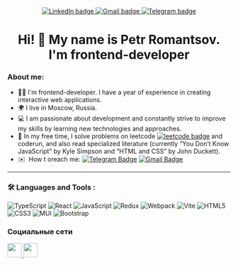  <div id="badges" align="center">
    <a href="https://www.linkedin.com/in/petr-romantsov-8a5256326/">
      <img src="https://img.shields.io/badge/LinkedIn-blue?style=for-the-badge&logo=LinkedIn&logoColor=white" alt="LinkedIn badge">
    </a>
    <a href="mailto:romantsovp@gmail.com">
      <img src="https://img.shields.io/badge/Gmail-%23c71610?style=for-the-badge&logo=Gmail&logoColor=white" alt="Gmail badge">
    </a>
    <a href="https://t.me/romantsoff">
      <img src="https://img.shields.io/badge/Telegram-%23229ED9?style=for-the-badge&logo=Telegram&logoColor=white" alt="Telegram badge">
    </a>
   <h1>Hi! 👋 My name is Petr Romantsov.<br>I'm frontend-developer </h1>
  </div>

### About me: 

* :man_technologist: I'm frontend-developer. I have a year of experience in creating interactive web applications.
* 🌍 I live in Moscow, Russia.
* :computer: I am passionate about development and constantly strive to improve my skills by learning new technologies and approaches.
* 🧠 In my free time, I solve problems on leetcode  <a href="https://leetcode.com/u/romantsof/"><img src="https://img.shields.io/badge/Leetcode-%23383838?style=flat&logo=Leetcode&logoColor=%23ff8e13" alt="leetcode badge"></a> and coderun, and also read specialized literature (currently “You Don’t Know JavaScript” by Kyle Simpson and “HTML and CSS” by John Duckett).
* ✉️  How t oreach me: [![Telegram Badge](https://img.shields.io/badge/-romantsovpetr-blue?style=flat&logo=Telegram&logoColor=white)](https://t.me/romantsoff) [![Gmail Badge](https://img.shields.io/badge/-Gmail-red?style=flat&logo=Gmail&logoColor=white)](mailto:romantsovp@gmail.com)

---
### :hammer_and_wrench: Languages and Tools :

![TypeScript](https://img.shields.io/badge/TypeSctipt-316192?style=for-the-badge&logo=typescript&logoColor=white)
![React](https://img.shields.io/badge/react-%2320232a.svg?style=for-the-badge&logo=react&logoColor=%2361DAFB)
![JavaScript](https://img.shields.io/badge/JavaScript-F7DF1E?style=for-the-badge&logo=javascript&logoColor=black)
![Redux](https://img.shields.io/badge/redux-%23593d88.svg?style=for-the-badge&logo=redux&logoColor=white)
![Webpack](https://img.shields.io/badge/webpack-%238DD6F9.svg?style=for-the-badge&logo=webpack&logoColor=black)
![Vite](https://img.shields.io/badge/vite-%23646CFF.svg?style=for-the-badge&logo=vite&logoColor=white)
![HTML5](https://img.shields.io/badge/HTML5-%23e34c26?style=for-the-badge&logo=HTML&logoColor=%23ffffff)
![CSS3](https://img.shields.io/badge/CSS3-%23264de4?style=for-the-badge&logo=CSS&logoColor=%23ffffff)
![MUI](https://img.shields.io/badge/MUI-%230081CB.svg?style=for-the-badge&logo=mui&logoColor=white)
![Bootstrap](https://img.shields.io/badge/Bootstrap-%23563d7c?style=for-the-badge&logo=Bootstrap&logoColor=%23ffffff)

                    

### Социальные сети  
<p align="left"> <a href="https://www.github.com/petr-romantsov" target="_blank" rel="noreferrer"> <picture> <source media="(prefers-color-scheme: dark)" srcset="https://raw.githubusercontent.com/danielcranney/readme-generator/main/public/icons/socials/github-dark.svg" /> <source media="(prefers-color-scheme: light)" srcset="https://raw.githubusercontent.com/danielcranney/readme-generator/main/public/icons/socials/github.svg" /> <img src="https://raw.githubusercontent.com/danielcranney/readme-generator/main/public/icons/socials/github.svg" width="32" height="32" /> </picture> </a> <a href="http://www.instagram.com/romantsof" target="_blank" rel="noreferrer"> <picture> <source media="(prefers-color-scheme: dark)" srcset="https://raw.githubusercontent.com/danielcranney/readme-generator/main/public/icons/socials/instagram-dark.svg" /> <source media="(prefers-color-scheme: light)" srcset="https://raw.githubusercontent.com/danielcranney/readme-generator/main/public/icons/socials/instagram.svg" /> <img src="https://raw.githubusercontent.com/danielcranney/readme-generator/main/public/icons/socials/instagram.svg" width="32" height="32" /> </picture> </a></p>
